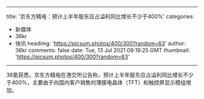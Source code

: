 
---
title: '京东方精电：预计上半年股东应占溢利同比增长不少于400%'
categories: 
 - 新媒体
 - 36kr
 - 快讯
headimg: 'https://picsum.photos/400/300?random=63'
author: 36kr
comments: false
date: Tue, 13 Jul 2021 09:19:25 GMT
thumbnail: 'https://picsum.photos/400/300?random=63'
---

<div>   
36氪获悉，京东方精电在港交所公告称，预计上半年股东应占溢利同比增长不少于400%，主要由于向国内客户销售的薄膜电晶体（TFT）和触控屏显示模组增加。  
</div>
            